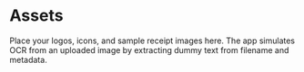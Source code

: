 # Assets

Place your logos, icons, and sample receipt images here. The app simulates OCR from an uploaded image by extracting dummy text from filename and metadata.
